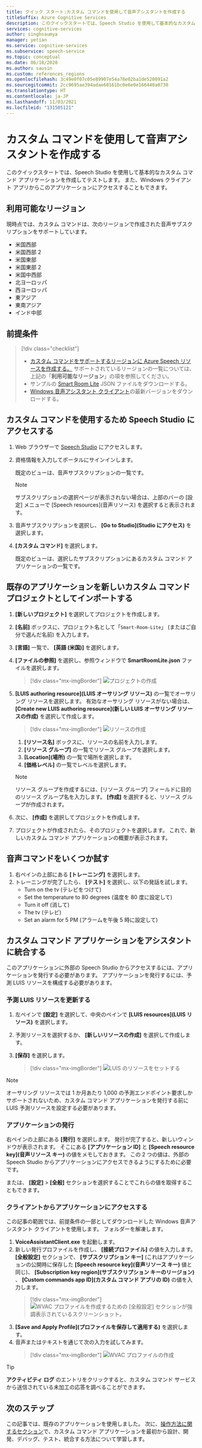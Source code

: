 ```yaml
---
title: クイック スタート:カスタム コマンドを使用して音声アシスタントを作成する
titleSuffix: Azure Cognitive Services
description: このクイックスタートでは、Speech Studio を使用して基本的なカスタム コマンド アプリケーションを作成してテストします。
services: cognitive-services
author: singhsaumya
manager: yetian
ms.service: cognitive-services
ms.subservice: speech-service
ms.topic: conceptual
ms.date: 06/18/2020
ms.author: sausin
ms.custom: references_regions
ms.openlocfilehash: 3c49e0f07c05e89907e54a78e02ba1de520091a2
ms.sourcegitcommit: 2cc9695ae394adae60161bc0e6e0e166440a0730
ms.translationtype: HT
ms.contentlocale: ja-JP
ms.lasthandoff: 11/03/2021
ms.locfileid: "131505121"
---
```

# <a name="create-a-voice-assistant-using-custom-commands"></a>カスタム コマンドを使用して音声アシスタントを作成する

このクイックスタートでは、Speech Studio を使用して基本的なカスタム コマンド アプリケーションを作成してテストします。 また、Windows クライアント アプリからこのアプリケーションにアクセスすることもできます。

## <a name="region-availability"></a>利用可能なリージョン
現時点では、カスタム コマンドは、次のリージョンで作成された音声サブスクリプションをサポートしています。
* 米国西部
* 米国西部 2
* 米国東部
* 米国東部 2
* 米国中西部
* 北ヨーロッパ
* 西ヨーロッパ
* 東アジア
* 東南アジア
* インド中部

## <a name="prerequisites"></a>前提条件

> [!div class="checklist"]
> * <a href="https://ms.portal.azure.com/#create/Microsoft.CognitiveServicesSpeechServices" target="_blank">カスタム コマンドをサポートするリージョンに Azure Speech リソースを作成する。</a> サポートされているリージョンの一覧については、上記の「**利用可能なリージョン**」の項を参照してください。
> * サンプルの [Smart Room Lite](https://aka.ms/speech/cc-quickstart) JSON ファイルをダウンロードする。
> * [Windows 音声アシスタント クライアント](https://aka.ms/speech/va-samples-wvac)の最新バージョンをダウンロードする。

## <a name="go-to-the-speech-studio-for-custom-commands"></a>カスタム コマンドを使用するため Speech Studio にアクセスする

1. Web ブラウザーで [Speech Studio](https://speech.microsoft.com/) にアクセスします。
1. 資格情報を入力してポータルにサインインします。

   既定のビューは、音声サブスクリプションの一覧です。
   > [!NOTE]
   > サブスクリプションの選択ページが表示されない場合は、上部のバーの [設定] メニューで [Speech resources]\(音声リソース\) を選択すると表示されます。

1. 音声サブスクリプションを選択し、 **[Go to Studio]\(Studio にアクセス\)** を選択します。
1. **[カスタム コマンド]** を選択します。

   既定のビューは、選択したサブスクリプションにあるカスタム コマンド アプリケーションの一覧です。

## <a name="import-an-existing-application-as-a-new-custom-commands-project"></a>既存のアプリケーションを新しいカスタム コマンド プロジェクトとしてインポートする

1. **[新しいプロジェクト]** を選択してプロジェクトを作成します。

1. **[名前]** ボックスに、プロジェクト名として「`Smart-Room-Lite`」 (またはご自分で選んだ名前) を入力します。
1. **[言語]** 一覧で、 **[英語 (米国)]** を選択します。
1. **[ファイルの参照]** を選択し、参照ウィンドウで **SmartRoomLite.json** ファイルを選択します。

    > [!div class="mx-imgBorder"]
    > ![プロジェクトの作成](media/custom-commands/import-project.png)

1.  **[LUIS authoring resource]\(LUIS オーサリング リソース\)** の一覧でオーサリング リソースを選択します。 有効なオーサリング リソースがない場合は、 **[Create new LUIS authoring resource]\(新しい LUIS オーサリング リソースの作成\)** を選択して作成します。

    > [!div class="mx-imgBorder"]
    > ![リソースの作成](media/custom-commands/create-new-luis-resource.png)
    
    
    1. **[リソース名]** ボックスに、リソースの名前を入力します。
    1. **[リソース グループ]** の一覧でリソース グループを選択します。
    1. **[Location]\(場所\)** の一覧で場所を選択します。
    1. **[価格レベル]** の一覧でレベルを選択します。
    
    
    > [!NOTE]
    > リソース グループを作成するには、[リソース グループ] フィールドに目的のリソース グループ名を入力します。 **[作成]** を選択すると、リソース グループが作成されます。


1. 次に、 **[作成]** を選択してプロジェクトを作成します。
1. プロジェクトが作成されたら、そのプロジェクトを選択します。
これで、新しいカスタム コマンド アプリケーションの概要が表示されます。

## <a name="try-out-some-voice-commands"></a>音声コマンドをいくつか試す
1. 右ペインの上部にある **[トレーニング]** を選択します。
1. トレーニングが完了したら、 **[テスト]** を選択し、以下の発話を試します。
    - Turn on the tv (テレビをつけて)
    - Set the temperature to 80 degrees (温度を 80 度に設定して)
    - Turn it off (消して)
    - The tv (テレビ)
    - Set an alarm for 5 PM (アラームを午後 5 時に設定して)

## <a name="integrate-custom-commands-application-in-an-assistant"></a>カスタム コマンド アプリケーションをアシスタントに統合する
このアプリケーションに外部の Speech Studio からアクセスするには、アプリケーションを発行する必要があります。 アプリケーションを発行するには、予測 LUIS リソースを構成する必要があります。  

### <a name="update-prediction-luis-resource"></a>予測 LUIS リソースを更新する


1. 左ペインで **[設定]** を選択して、中央のペインで **[LUIS resources]\(LUIS リソース\)** を選択します。
1. 予測リソースを選択するか、 **[新しいリソースの作成]** を選択して作成します。
1. **[保存]** を選択します。
    
    > [!div class="mx-imgBorder"]
    > ![LUIS のリソースをセットする](media/custom-commands/set-luis-resources.png)

> [!NOTE]
> オーサリング リソースでは 1 か月あたり 1,000 の予測エンドポイント要求しかサポートされないため、カスタム コマンド アプリケーションを発行する前に LUIS 予測リソースを設定する必要があります。

### <a name="publish-the-application"></a>アプリケーションの発行

右ペインの上部にある **[発行]** を選択します。 発行が完了すると、新しいウィンドウが表示されます。 そこにある **[アプリケーション ID]** と **[Speech resource key]\(音声リソース キー\)** の値をメモしておきます。 この 2 つの値は、外部の Speech Studio からアプリケーションにアクセスできるようにするために必要です。

または、 **[設定]**  >  **[全般]** セクションを選択することでこれらの値を取得することもできます。

### <a name="access-application-from-client"></a>クライアントからアプリケーションにアクセスする

この記事の範囲では、前提条件の一部としてダウンロードした Windows 音声アシスタント クライアントを使用します。 フォルダーを解凍します。
1. **VoiceAssistantClient.exe** を起動します。
1. 新しい発行プロファイルを作成し、 **[接続プロファイル]** の値を入力します。 **[全般設定]** セクションで、 **[サブスクリプション キー]** (これはアプリケーションの公開時に保存した **[Speech resource key]\(音声リソース キー\)** 値と同じ)、 **[Subscription key region]\(サブスクリプション キーのリージョン\)** 、 **[Custom commands app ID]\(カスタム コマンド アプリの ID\)** の値を入力します。
    > [!div class="mx-imgBorder"]
    > ![WVAC プロファイルを作成するための [全般設定] セクションが強調表示されているスクリーンショット。](media/custom-commands/create-profile.png)
1. **[Save and Apply Profile]\(プロファイルを保存して適用する\)** を選択します。
1. 音声またはテキストを通じて次の入力を試してみます。
    > [!div class="mx-imgBorder"]
    > ![WVAC プロファイルの作成](media/custom-commands/conversation.png)


> [!TIP]
> **アクティビティ ログ** のエントリをクリックすると、カスタム コマンド サービスから送信されている未加工の応答を調べることができます。

## <a name="next-steps"></a>次のステップ

この記事では、既存のアプリケーションを使用しました。 次に、[操作方法に関するセクション](./how-to-develop-custom-commands-application.md)で、カスタム コマンド アプリケーションを最初から設計、開発、デバッグ、テスト、統合する方法について学習します。
